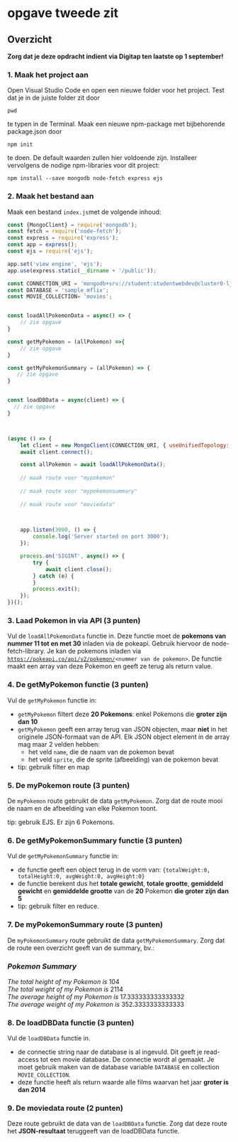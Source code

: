 # opgave tweede zit

## Overzicht

**Zorg dat je deze opdracht indient via Digitap ten laatste op 1 september!**

### 1. Maak het project aan

Open Visual Studio Code en open een nieuwe folder voor het project. Test dat je in de juiste folder zit door 

```text
pwd
```

te typen in de Terminal. Maak een nieuwe npm-package met bijbehorende package.json door 

```text
npm init
```

te doen. De default waarden zullen hier voldoende zijn. Installeer vervolgens de nodige npm-libraries voor dit project:

```text
npm install --save mongodb node-fetch express ejs
```

### 2. Maak het bestand aan

Maak een bestand `index.js`met de volgende inhoud:

```javascript
const {MongoClient} = require('mongodb');
const fetch = require('node-fetch');
const express = require('express');
const app = express();
const ejs = require('ejs');

app.set('view engine', 'ejs');
app.use(express.static(__dirname + '/public'));

const CONNECTION_URI = 'mongodb+srv://student:studentwebdev@cluster0-ljvvp.mongodb.net/test?retryWrites=true&w=majority';
const DATABASE = 'sample_mflix';
const MOVIE_COLLECTION= 'movies';


const loadAllPokemonData = async() => {
    // zie opgave
}

const getMyPokemon = (allPokemon) =>{
    // zie opgave
}

const getMyPokemonSummary = (allPokemon) => {
   // zie opgave
}


const loadDBData = async(client) => {
  // zie opgave
}



(async () => {
    let client = new MongoClient(CONNECTION_URI, { useUnifiedTopology: true });;
    await client.connect();

    const allPokemon = await loadAllPokemonData();
    
    // maak route voor "mypokemon"
    
    // maak route voor "mypokemonsummary"
    
    // maak route voor "moviedata"
   


    app.listen(3000, () => {
        console.log('Server started on port 3000');
    });

    process.on('SIGINT', async() => {
        try {
            await client.close();
        } catch (e) {
        }
        process.exit();
    });
})();
```

### 3. Laad Pokemon in via API \(3 punten\)

Vul de `loadAllPokemonData` functie in. Deze functie moet de **pokemons van nummer 11 tot en met 30** inladen via de pokeapi. Gebruik hiervoor de node-fetch-library. Je kan de pokemons inladen via   
[`https://pokeapi.co/api/v2/pokemon/`](https://pokeapi.co/api/v2/pokemon/)`<nummer van de pokemon>`. De functie maakt een array van deze Pokemon en geeft ze terug als return value.

### 4. De getMyPokemon functie \(3 punten\)

Vul de `getMyPokemon` functie in:

* `getMyPokemon` filtert deze **20 Pokemons**: enkel Pokemons die **groter zijn dan 10**
* `getMyPokemon` geeft een array terug van JSON objecten, maar **niet** in het originele JSON-formaat van de API. Elk JSON object element in de array mag maar 2 velden hebben:
  * het veld `name`, die de naam van de pokemon bevat
  * het veld `sprite`, die de sprite \(afbeelding\) van de pokemon bevat 
* tip: gebruik filter en map

### 5. De myPokemon route \(3 punten\)

De `myPokemon` route gebruikt de data `getMyPokemon`. Zorg dat de route mooi de naam en de afbeelding van elke Pokemon toont.

tip: gebruik EJS. Er zijn 6 Pokemons.

### 6. De getMyPokemonSummary functie \(3 punten\)

Vul de `getMyPokemonSummary` functie in:

* de functie geeft een object terug in de vorm van: `{totalWeight:0, totalHeight:0, avgWeight:0, avgHeight:0}`
* de functie berekent dus het **totale gewicht**, **totale grootte**, **gemiddeld gewicht** en **gemiddelde grootte** van de **20** Pokemon **die groter zijn dan 5**
* tip: gebruik filter en reduce.

### 7. De myPokemonSummary route \(3 punten\)

De `myPokemonSummary`  route gebruikt de data `getMyPokemonSummary`. Zorg dat de route een overzicht geeft van de summary, bv.:

### _Pokemon Summary_

_The total height of my Pokemon is_  104   
_The total weight of my Pokemon is_  2114   
_The average height of my Pokemon is_  17.333333333333332   
_The average weight of my Pokemon is_  352.3333333333333

### 8. De loadDBData functie \(3 punten\)

Vul de `loadDBData` functie in.

* de connectie string naar de database is al ingevuld. Dit geeft je read-access tot een movie database. De connectie wordt al gemaakt. Je moet gebruik maken van de database variable `DATABASE` en collection `MOVIE_COLLECTION`.
* deze functie heeft als return waarde alle films waarvan het jaar **groter is dan 2014**

### 9. De moviedata route \(2 punten\)

Deze route gebruikt de data van de `loadDBData` functie. Zorg dat deze route het **JSON-resultaat** teruggeeft van de loadDBData functie.

